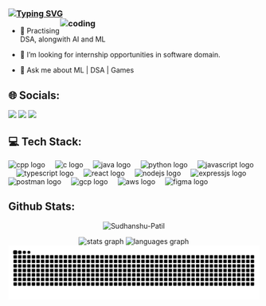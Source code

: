 ### [![Typing SVG](https://readme-typing-svg.demolab.com?font=Fira+Code&pause=1000&random=false&width=435&lines=Hi%2C+I'm+Sudhanshu+Patil)](https://git.io/typing-svg) <img align="right" alt="coding" width="400px" src="https://media0.giphy.com/media/26tn33aiTi1jkl6H6/giphy.gif">

- 🌱 Practising DSA, alongwith AI and ML
  
- 🤔 I’m looking for internship opportunities in software domain.
  
- 💬 Ask me about ML | DSA | Games

## 🌐 Socials:
[![](https://img.shields.io/badge/LinkedIn-%230077B5.svg?logo=linkedin&logoColor=white)](https://www.linkedin.com/in/sudhpatil)
[![](https://img.shields.io/badge/Gmail-D14836.svg?logo=gmail&logoColor=white)](mailto:sudhanshupatil588@gmail.com)
[![](https://img.shields.io/badge/Instagram-%23E4405F.svg?logo=Instagram&logoColor=white)](https://www.instagram.com/sudhan_shuu/)

## 💻 Tech Stack:
<div align="left">
  <img src="https://cdn.jsdelivr.net/gh/devicons/devicon@latest/icons/cplusplus/cplusplus-original.svg" height="40" alt="cpp logo" />
  <img width="12" />
  <img src="https://cdn.jsdelivr.net/gh/devicons/devicon@latest/icons/c/c-original.svg" height="40" alt="c logo"  />
  <img width="12" />
  <img src="https://cdn.jsdelivr.net/gh/devicons/devicon@latest/icons/java/java-original.svg" height="40" alt="java logo" />
  <img width="12" />
  <img src="https://cdn.jsdelivr.net/gh/devicons/devicon@latest/icons/python/python-original.svg" height="40" alt="python logo" />
  <img width="12" />        
  <img src="https://cdn.jsdelivr.net/gh/devicons/devicon/icons/javascript/javascript-original.svg" height="40" alt="javascript logo"  />
  <img width="12" />
  <img src="https://cdn.jsdelivr.net/gh/devicons/devicon/icons/typescript/typescript-original.svg" height="40" alt="typescript logo"  />
  <img width="12" />
  <img src="https://cdn.jsdelivr.net/gh/devicons/devicon/icons/react/react-original.svg" height="40" alt="react logo"  />
  <img width="12" />
  <img src="https://cdn.jsdelivr.net/gh/devicons/devicon/icons/nodejs/nodejs-original.svg" height="40" alt="nodejs logo" />
  <img width="12" />
  <img src="https://cdn.jsdelivr.net/gh/devicons/devicon@latest/icons/express/express-original.svg" height="40" alt="expressjs logo" />
  <img width="12" />   
  <img src="https://cdn.jsdelivr.net/gh/devicons/devicon@latest/icons/postman/postman-original.svg" height="40" alt="postman logo" />
  <img width="12" />          
  <img src="https://cdn.jsdelivr.net/gh/devicons/devicon@latest/icons/googlecloud/googlecloud-original.svg" height="40" alt="gcp logo" />
  <img width="12" />        
  <img src="https://cdn.jsdelivr.net/gh/devicons/devicon@latest/icons/amazonwebservices/amazonwebservices-original-wordmark.svg" height="40" alt="aws logo"  />
  <img width="12" />    
  <img src="https://cdn.jsdelivr.net/gh/devicons/devicon@latest/icons/figma/figma-original.svg" height="40" alt="figma logo" />
  <img width="12" />         
</div>

## Github Stats:
<p align='center'> <img src="https://komarev.com/ghpvc/?username=Sudhanshu-Patil&label=Profile%20views&color=0e75b6&style=flat" alt="Sudhanshu-Patil" /> </p>
<div align="center">
  <img src="https://github-readme-stats.vercel.app/api?username=Sudhanshu-Patil&hide_title=false&hide_rank=false&show_icons=true&include_all_commits=true&count_private=true&disable_animations=false&theme=dracula&locale=en&hide_border=false&order=1" height="150" alt="stats graph"  />
  <img src="https://github-readme-stats.vercel.app/api/top-langs?username=Sudhanshu-Patil&locale=en&hide_title=false&layout=compact&card_width=320&langs_count=5&theme=dracula&hide_border=false&order=2" height="150" alt="languages graph"  />
</div>
<div align="center">
  <picture>
    <img src="https://raw.githubusercontent.com/Sudhanshu-Patil/Sudhanshu-Patil/output/github-contribution-grid-snake.svg" />
  </picture>
</div>
